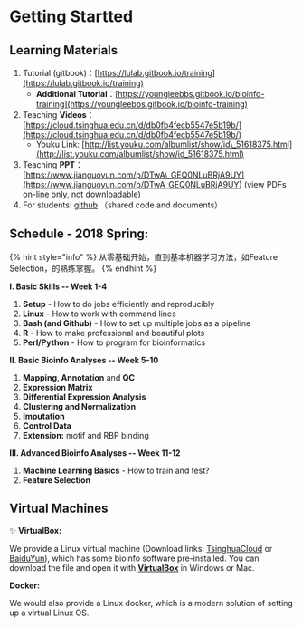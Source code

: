 # Getting Startted

## Learning Materials

1. Tutorial \(gitbook\)：[https://lulab.gitbook.io/training](https://lulab.gitbook.io/training)
   * **Additional Tutorial**：[https://youngleebbs.gitbook.io/bioinfo-training](https://youngleebbs.gitbook.io/bioinfo-training)
2. Teaching **Videos**：[https://cloud.tsinghua.edu.cn/d/db0fb4fecb5547e5b19b/](https://cloud.tsinghua.edu.cn/d/db0fb4fecb5547e5b19b/)
   * Youku Link: [http://list.youku.com/albumlist/show/id\_51618375.html](http://list.youku.com/albumlist/show/id_51618375.html)
3. Teaching **PPT**：[https://www.jianguoyun.com/p/DTwA\_GEQ0NLuBRjA9UY](https://www.jianguoyun.com/p/DTwA_GEQ0NLuBRjA9UY) \(view PDFs on-line only, not downloadable\)
4. For students: [github](https://lulab.github.io/training) （shared code and documents）

## Schedule - 2018 Spring:

{% hint style="info" %}
从零基础开始，直到基本机器学习方法，如Feature Selection，的熟练掌握。
{% endhint %}

**I. Basic Skills  -- Week 1-4**

1. **Setup** - How to do  jobs efficiently and reproducibly 
2. **Linux** - How to work with command lines
3. **Bash \(and Github\)** - How to set up multiple jobs as a pipeline
4. **R** - How to make professional and beautiful plots
5. **Perl/Python** - How to program for bioinformatics

**II. Basic Bioinfo Analyses  -- Week 5-10**

1. **Mapping, Annotation** and **QC**
2. **Expression Matrix**
3. **Differential Expression Analysis**
4. **Clustering and Normalization** 
5. **Imputation**
6. **Control Data**
7. **Extension:** motif and RBP binding

**III. Advanced Bioinfo Analyses  -- Week 11-12**

1. **Machine Learning Basics** - How to train and test?
2. **Feature Selection**

## Virtual Machines

✨ **VirtualBox:**

We provide a Linux virtual machine \(Download links: [TsinghuaCloud](https://cloud.tsinghua.edu.cn/d/08cb34ba57cf44b8aea9/) or [BaiduYun](https://pan.baidu.com/s/1ETkey)\), which has some bioinfo software pre-installed. You can download the file and open it with [**VirtualBox**](https://www.virtualbox.org/wiki/Downloads) in Windows or Mac.

**Docker:**

We would also provide a Linux docker, which is a modern solution of setting up a virtual Linux OS.

